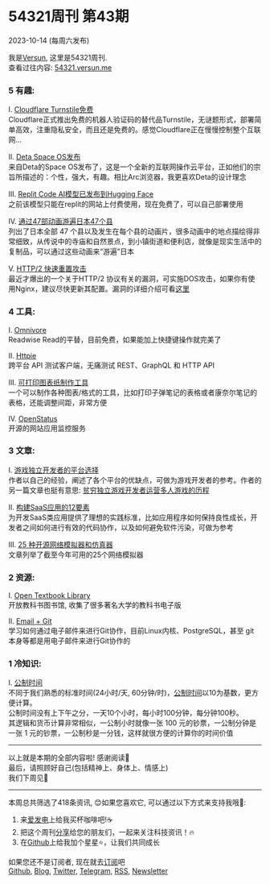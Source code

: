 # 54321周刊 第43期
2023-10-14 (每周六发布)

我是[Versun](https://notes.versun.me), 这里是54321周刊. \
查看过往内容: [54321.versun.me](https://54321.versun.me/)

### 5 有趣:
I. [Cloudflare Turnstile免费](https://blog.cloudflare.com/turnstile-ga/)\
	Cloudflare正式推出免费的机器人验证码的替代品Turnstile，无谜题形式，部署简单高效，注重隐私安全，而且还是免费的。感觉Cloudflare正在慢慢控制整个互联网...

II. [Deta Space OS发布](https://deta.space/blog/space-os)\
	来自Deta的Space OS发布了，这是一个全新的互联网操作云平台，正如他们的宗旨所描述的：个性，强大，有趣。相比Arc浏览器，我更喜欢Deta的设计理念

III. [Replit Code AI模型已发布到Hugging Face](https://blog.replit.com/replit-code-v1_5)\
	之前该模型只能在replit的网站上付费使用，现在免费了，可以自己部署使用

IV. [通过47部动画游遍日本47个县](https://www.tokyoweekender.com/art_and_culture/entertainment-art_and_culture/47-anime-locations-47-prefectures-japan/)\
	列出了日本全部 47 个县以及发生在每个县的动画片，很多动画中的地点描绘得非常细致，从传说中的寺庙和自然景点，到小镇街道和便利店，就像是现实生活中的复制品，可以通过这些动画来“游遍”日本

V. [HTTP/2 快速重置攻击](https://www.nginx.com/blog/http-2-rapid-reset-attack-impacting-f5-nginx-products/)\
	最近才爆出的一个关于HTTP/2 协议有关的漏洞，可实施DOS攻击，如果你有使用Nginx，建议尽快更新其配置。漏洞的详细介绍可看[这里](https://blog.cloudflare.com/technical-breakdown-http2-rapid-reset-ddos-attack/)

### 4 工具:
I. [Omnivore](https://omnivore.app)\
	Readwise Read的平替，目前免费，如果能加上快捷键操作就完美了

II. [Httpie](https://httpie.io/)\
	跨平台 API 测试客户端，无痛测试 REST、GraphQL 和 HTTP API

III. [可打印图表纸制作工具](https://incompetech.com/graphpaper/)\
	一个可以制作各种图表/格式的工具，比如打印子弹笔记的表格或者康奈尔笔记的表格，还能调整间距，非常方便

IV. [OpenStatus](https://www.openstatus.dev/)\
	开源的网站应用监控服务

### 3 文章:
I. [游戏独立开发者的平台选择](https://ruoyusun.com/2023/10/12/one-game-six-platforms.html)\
	作者以自己的经验，阐述了各个平台的优缺点，可做为游戏开发者的参考。作者的另一篇文章也挺有意思: [贫穷独立游戏开发者运营多人游戏的历程](https://ruoyusun.com/2022/01/10/industry-idle-netcode.html)

II. [构建SaaS应用的12要素](https://12factor.net/zh_cn/)\
	为开发SaaS类应用提供了理想的实践标准，比如应用程序如何保持良性成长，开发者之间如何进行有效的代码协作，以及如何避免软件污染，可做为参考

III. [25 种开源网络模拟器和仿真器](https://www.brianlinkletter.com/2023/02/network-emulators-and-network-simulators-2023/)\
	文章列举了截至今年可用的25个网络模拟器

### 2 资源:
I. [Open Textbook Library](https://open.umn.edu/opentextbooks)\
	开放教科书图书馆, 收集了很多著名大学的教科书电子版

II. [Email + Git](https://git-send-email.io/)\
	学习如何通过电子邮件来进行Git协作，目前Linux内核、PostgreSQL，甚至 git 本身等都是用电子邮件来进行Git协作的

### 1 冷知识:
I. [公制时间](https://metric-time.com/)\
	不同于我们熟悉的标准时间(24小时/天, 60分钟/时)，[公制时间](https://en.wikipedia.org/wiki/Metric_time)以10为基数，更方便计算。\
	公制时间没有上下午之分，一天10个小时，每小时100分钟，每分钟100秒。\
	其逻辑和货币计算非常相似，一公制小时就像一张 100 元的钞票，一公制分钟是一张 1 元的钞票，一公制秒是一分钱，这样就很方便的计算你的时间价值
	
---
以上就是本期的全部内容啦! 感谢阅读🥰\
最后，请照顾好自己(包括精神上、身体上、情感上)\
我们下周见👋

---
本周总共筛选了418条资讯, 😊如果您喜欢它, 可以通过以下方式来支持我哦🎉: 
1. 来[爱发电](https://afdian.net/a/versun)上给我买杯咖啡吧!☕ 
2. 把这个周刊[分享](https://54321.versun.me)给您的朋友们，一起来关注科技资讯！🔥 
3. 在[Github](https://github.com/versun/54321-Weekly)上给我加个星星⭐，让我们共同成长 

如果您还不是订阅者, 现在就去[订阅](https://54321.versun.me)吧\
[Github](https://github.com/versun/54321-Weekly), [Blog](https://notes.versun.me/), [Twitter](https://twitter.com/VersunPan), [Telegram](https://t.me/+0hAhZfrPJGo1YmI9), [RSS](https://54321.versun.me/feed), [Newsletter](https://54321.versun.me/)
